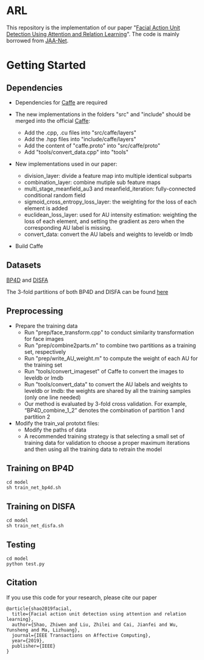 # ARL
This repository is the implementation of our paper "[Facial Action Unit Detection Using Attention and Relation Learning](https://arxiv.org/pdf/1808.03457.pdf)". The code is mainly borrowed from [JAA-Net](https://github.com/ZhiwenShao/JAANet).

# Getting Started
## Dependencies
- Dependencies for [Caffe](http://caffe.berkeleyvision.org/install_apt.html) are required

- The new implementations in the folders "src" and "include" should be merged into the official [Caffe](https://github.com/BVLC/caffe):
  - Add the .cpp, .cu files into "src/caffe/layers"
  - Add the .hpp files into "include/caffe/layers"
  - Add the content of "caffe.proto" into "src/caffe/proto"
  - Add "tools/convert_data.cpp" into "tools"
- New implementations used in our paper:
  - division_layer: divide a feature map into multiple identical subparts
  - combination_layer: combine mutiple sub feature maps
  - multi_stage_meanfield_au3 and meanfield_iteration: fully-connected conditional random field
  - sigmoid_cross_entropy_loss_layer: the weighting for the loss of each element is added
  - euclidean_loss_layer: used for AU intensity estimation: weighting the loss of each element, and setting the gradient as zero when the corresponding AU label is missing.
  - convert_data: convert the AU labels and weights to leveldb or lmdb
- Build Caffe

## Datasets
[BP4D](http://www.cs.binghamton.edu/~lijun/Research/3DFE/3DFE_Analysis.html) and [DISFA](http://www.engr.du.edu/mmahoor/DISFA.htm)

The 3-fold partitions of both BP4D and DISFA can be found [here](https://github.com/ZhiwenShao/JAANet/tree/master/data)

## Preprocessing
- Prepare the training data
  - Run "prep/face_transform.cpp" to conduct similarity transformation for face images
  - Run "prep/combine2parts.m" to combine two partitions as a training set, respectively
  - Run "prep/write_AU_weight.m" to compute the weight of each AU for the training set
  - Run "tools/convert_imageset" of Caffe to convert the images to leveldb or lmdb
  - Run "tools/convert_data" to convert the AU labels and weights to leveldb or lmdb: the weights are shared by all the training samples (only one line needed)
  - Our method is evaluated by 3-fold cross validation. For example, “BP4D_combine_1_2” denotes the combination of partition 1 and partition 2
- Modify the train_val prototxt files:
  - Modify the paths of data
  - A recommended training strategy is that selecting a small set of training data for validation to choose a proper maximum iterations and then using all the training data to retrain the model

## Training on BP4D
```
cd model
sh train_net_bp4d.sh
```

## Training on DISFA
```
cd model
sh train_net_disfa.sh
```

## Testing
```
cd model
python test.py
```

## Citation
If you use this code for your research, please cite our paper
```
@article{shao2019facial,
  title={Facial action unit detection using attention and relation learning},
  author={Shao, Zhiwen and Liu, Zhilei and Cai, Jianfei and Wu, Yunsheng and Ma, Lizhuang},
  journal={IEEE Transactions on Affective Computing},
  year={2019},
  publisher={IEEE}
}
```
